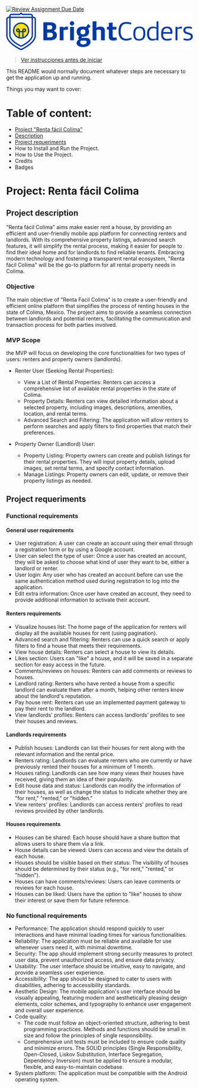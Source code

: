 [![Review Assignment Due Date](https://classroom.github.com/assets/deadline-readme-button-24ddc0f5d75046c5622901739e7c5dd533143b0c8e959d652212380cedb1ea36.svg)](https://classroom.github.com/a/p7tyAGeS)
![BrightCoders Logo](img/logo.png)


> [Ver instrucciones antes de iniciar](./instructions/instructions.md)

This README would normally document whatever steps are necessary to get the application up and running.

Things you may want to cover:

# Table of content:

- [Project "Renta fácil Colima"](#proyecto-renta-fácil-colima)
- [Description](#project-description)
- [Project requeriments](#project-requeriments)
- How to Install and Run the Project.
- How to Use the Project.
- Credits
- Badges

# Project: Renta fácil Colima
## Project description

"Renta fácil Colima" aims make easier rent a house, by providing an efficient and user-friendly mobile app platform for connecting renters and landlords. With its comprehensive property listings, advanced search features, it will simplify the rental process, making it easier for people to find their ideal home and for landlords to find reliable tenants. Embracing modern technology and fostering a transparent rental ecosystem, "Renta fácil Colima" will be the go-to platform for all rental property needs in Colima.

### Objective

The main objective of "Renta Facil Colima" is to create a user-friendly and efficient online platform that simplifies the process of renting houses in the state of Colima, Mexico. The project aims to provide a seamless connection between landlords and potential renters, facilitating the communication and transaction process for both parties involved.

### MVP Scope

the MVP will focus on developing the core functionalities for two types of users: renters and property owners (landlords).

* Renter User (Seeking Rental Properties):
    * View a List of Rental Properties: Renters can access a comprehensive list of available rental properties in the state of Colima.
    * Property Details: Renters can view detailed information about a selected property, including images, descriptions, amenities, location, and rental terms.
    * Advanced Search and Filtering: The application will allow renters to perform searches and apply filters to find properties that match their preferences.

* Property Owner (Landlord) User:
    * Property Listing: Property owners can create and publish listings for their rental properties. They will input property details, upload images, set rental terms, and specify contact information.
    * Manage Listings: Property owners can edit, update, or remove their property listings as needed.

## Project requeriments

### Functional requirements

#### General user requirements
* User registration: A user can create an account using their email through a registration form or by using a Google account.
* User can select the type of user: Once a user has created an account, they will be asked to choose what kind of user they want to be, either a landlord or renter.
* User login: Any user who has created an account before can use the same authentication method used during registration to log into the application.
* Edit extra information: Once user have created an account, they need to provide additional information to activate their account.

#### Renters requirements
* Visualize houses list: The home page of the application for renters will display all the available houses for rent (using pagination).
* Advanced search and filtering: Renters can use a quick search or apply filters to find a house that meets their requirements.
* View house details: Renters can select a house to view its details.
* Likes section: Users can "like" a house, and it will be saved in a separate section for easy access in the future.
* Comments/reviews on houses: Renters can add comments or reviews to houses.
* Landlord rating: Renters who have rented a house from a specific landlord can evaluate them after a month, helping other renters know about the landlord's reputation.
* Pay house rent: Renters can use an implemented payment gateway to pay their rent to the landlord.
* View landlords' profiles: Renters can access landlords' profiles to see their houses and reviews.
#### Landlords requirements
* Publish houses: Landlords can list their houses for rent along with the relevant information and the rental price.
* Renters rating: Landlords can evaluate renters who are currently or have previously rented their houses for a minimum of 1 month.
* Houses rating: Landlords can see how many views their houses have received, giving them an idea of their popularity.
* Edit house data and status: Landlords can modify the information of their houses, as well as change the status to indicate whether they are "for rent," "rented," or "hidden."
* View renters' profiles: Landlords can access renters' profiles to read reviews provided by other landlords.

#### Houses requirements
* Houses can be shared: Each house should have a share button that allows users to share them via a link.
* House details can be viewed: Users can access and view the details of each house.
* Houses should be visible based on their status: The visibility of houses should be determined by their status (e.g., "for rent," "rented," or "hidden").
* Houses can have comments/reviews: Users can leave comments or reviews for each house.
* Houses can be liked: Users have the option to "like" houses to show their interest or save them for future reference.

### No functional requirements

* Performance: The application should respond quickly to user interactions and have minimal loading times for various functionalities.
* Reliability: The application must be reliable and available for use whenever users need it, with minimal downtime.
* Security: The app should implement strong security measures to protect user data, prevent unauthorized access, and ensure data privacy.
* Usability: The user interface should be intuitive, easy to navigate, and provide a seamless user experience.
* Accessibility: The app should be designed to cater to users with disabilities, adhering to accessibility standards.
* Aesthetic Design: The mobile application's user interface should be visually appealing, featuring modern and aesthetically pleasing design elements, color schemes, and typography to enhance user engagement and overall user experience.
* Code quality: 
    * The code must follow an object-oriented structure, adhering to best programming practices.
Methods and functions should be small in size and follow the principles of single responsibility.
    * Comprehensive unit tests must be included to ensure code quality and minimize errors.
The SOLID principles (Single Responsibility, Open-Closed, Liskov Substitution, Interface Segregation, Dependency Inversion) must be applied to ensure a modular, flexible, and easy-to-maintain codebase.
* System platform: The application must be compatible with the Android operating system.
